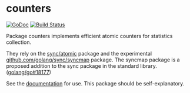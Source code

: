 # counters

[![GoDoc](https://godoc.org/github.com/tmthrgd/counters?status.svg)](https://godoc.org/github.com/tmthrgd/counters)
[![Build Status](https://travis-ci.org/tmthrgd/counters.svg?branch=master)](https://travis-ci.org/tmthrgd/counters)

Package counters implements efficient atomic counters for statistics collection.

They rely on the [sync/atomic](https://golang.org/pkg/sync/atomic/) package and the experimental
[github.com/golang/sync/syncmap](https://godoc.org/github.com/golang/sync/syncmap) package. The
syncmap package is a proposed addition to the sync package in the standard library.
([golang/go#18177](https://golang.org/issue/18177))

See the [documentation](https://godoc.org/github.com/tmthrgd/counters?status.svg) for use. This
package should be self-explanatory.